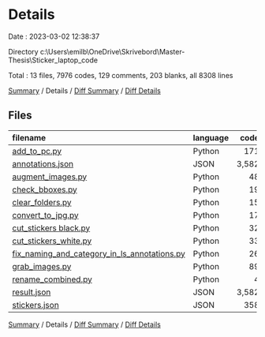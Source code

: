 # Details

Date : 2023-03-02 12:38:37

Directory c:\\Users\\emilb\\OneDrive\\Skrivebord\\Master-Thesis\\Sticker_laptop_code

Total : 13 files,  7976 codes, 129 comments, 203 blanks, all 8308 lines

[Summary](results.md) / Details / [Diff Summary](diff.md) / [Diff Details](diff-details.md)

## Files
| filename | language | code | comment | blank | total |
| :--- | :--- | ---: | ---: | ---: | ---: |
| [add_to_pc.py](/add_to_pc.py) | Python | 171 | 55 | 90 | 316 |
| [annotations.json](/annotations.json) | JSON | 3,582 | 0 | 0 | 3,582 |
| [augment_images.py](/augment_images.py) | Python | 48 | 5 | 23 | 76 |
| [check_bboxes.py](/check_bboxes.py) | Python | 19 | 7 | 15 | 41 |
| [clear_folders.py](/clear_folders.py) | Python | 15 | 0 | 6 | 21 |
| [convert_to_jpg.py](/convert_to_jpg.py) | Python | 17 | 1 | 7 | 25 |
| [cut_stickers black.py](/cut_stickers%20black.py) | Python | 32 | 17 | 11 | 60 |
| [cut_stickers_white.py](/cut_stickers_white.py) | Python | 33 | 23 | 14 | 70 |
| [fix_naming_and_category_in_ls_annotations.py](/fix_naming_and_category_in_ls_annotations.py) | Python | 26 | 0 | 11 | 37 |
| [grab_images.py](/grab_images.py) | Python | 89 | 21 | 23 | 133 |
| [rename_combined.py](/rename_combined.py) | Python | 4 | 0 | 3 | 7 |
| [result.json](/result.json) | JSON | 3,582 | 0 | 0 | 3,582 |
| [stickers.json](/stickers.json) | JSON | 358 | 0 | 0 | 358 |

[Summary](results.md) / Details / [Diff Summary](diff.md) / [Diff Details](diff-details.md)